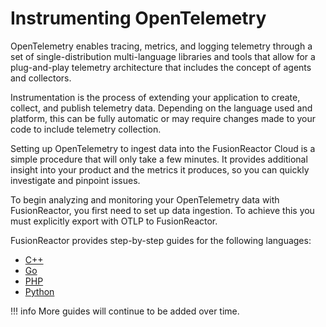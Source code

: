 # Instrumenting OpenTelemetry

OpenTelemetry enables tracing, metrics, and logging telemetry through a set of single-distribution multi-language libraries and tools that allow for a plug-and-play telemetry architecture that includes the concept of agents and collectors.

Instrumentation is the process of extending your application to create, collect, and publish telemetry data. Depending on the language used and platform, this can be fully automatic or may require changes made to your code to include telemetry collection.

Setting up OpenTelemetry to ingest data into the FusionReactor Cloud is a simple procedure that will only take a few minutes. It provides additional insight into your product and the metrics it produces, so you can quickly investigate and pinpoint issues.

To begin analyzing and monitoring your OpenTelemetry data with FusionReactor, you first need to set up data ingestion. To achieve this you must explicitly export with OTLP to FusionReactor.

FusionReactor provides step-by-step guides for the following languages: 

* [C++](/frdocs/Monitor-your-data/OpenTelemetry/Instrumentation/Cpp/)
* [Go](/frdocs/Monitor-your-data/OpenTelemetry/Instrumentation/Go/)
* [PHP](/frdocs/Monitor-your-data/OpenTelemetry/Instrumentation/PHP/)
* [Python](/frdocs/Monitor-your-data/OpenTelemetry/Instrumentation/Python/)

!!! info
    More guides will continue to be added over time.
